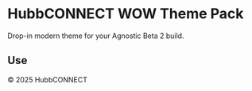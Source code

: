 # HubbCONNECT WOW Theme Pack
Drop-in modern theme for your Agnostic Beta 2 build.

## Use
<link rel='stylesheet' href='assets/css/hubb-wow.css'>
<script src='assets/js/wow.js' defer></script>

© 2025 HubbCONNECT